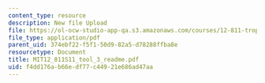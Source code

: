```yaml
---
content_type: resource
description: New file Upload
file: https://ol-ocw-studio-app-qa.s3.amazonaws.com/courses/12-811-tropical-meteorology-spring-2011/f4dd176ab66edf77c44921e686ad47aa_MIT12_811S11_tool_3_readme.pdf
file_type: application/pdf
parent_uid: 374ebf22-f5f1-50d9-82a5-d78288ffba8e
resourcetype: Document
title: MIT12_811S11_tool_3_readme.pdf
uid: f4dd176a-b66e-df77-c449-21e686ad47aa
---
```


